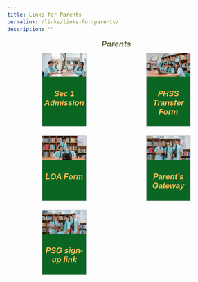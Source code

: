 ```yaml
---
title: Links for Parents
permalink: /links/links-for-parents/
description: ""
---
```

<div style="padding:70px;margin-top:-100px;max-width:100%">
<h5 style="font-weight: bold;margin: 0;color:#6d6b47;font-size:18px;margin-top:15px;text-align:center;" class="header">Parents</h5>

<div style="display:flex;flex-wrap: wrap; justify-content: space-between;">
	
<div style="flex: 1;border: 1px solid #ccc; padding: 0px; display: flex; flex-direction: column;width:100%;gap: 10px;margin: 10px; background-color:white;background-color: #0B6623;flex: 0 0 calc(33.33% - 20px);" class="box"> 
	<img style="max-width: 100%;" class="image" alt="Image" src="https://raw.githubusercontent.com/isomerpages/moe-peihwasec/staging/images/Links/link01.png"> 
	<div style="flex: 1;" class="content"> 
		<h5 style="text-align:center;"><a href="" style="color:#FDBC58;font-family:sans-serif;font-weight:bold;font-size:18px;text-decoration: none;">Sec 1 Admission</a></h5> 
	</div> 
</div>

<div style="flex: 1;border: 1px solid #ccc; padding: 0px; display: flex; flex-direction: column;width:100%;gap: 10px;margin: 10px; background-color:white;background-color: #0B6623;flex: 0 0 calc(33.33% - 20px);" class="box"> 
	<img style="max-width: 100%;" class="image" alt="Image" src="https://raw.githubusercontent.com/isomerpages/moe-peihwasec/staging/images/Links/link02.png"> 
	<div style="flex: 1;" class="content"> 
		<h5 style="text-align:center;"><a href="https://form.gov.sg/5fdaf670f80bcd0012506a58" style="color:#FDBC58;font-family:sans-serif;font-weight:bold;font-size:18px;text-decoration: none;">PHSS Transfer Form</a></h5>  
	</div> 
</div>

	
<div style="flex: 1;border: 1px solid #ccc; padding: 0px; display: flex; flex-direction: column;width:100%;gap: 10px;margin: 10px; background-color:white;background-color: #0B6623;flex: 0 0 calc(33.33% - 20px);" class="box"> 
	<img style="max-width: 100%;" class="image" alt="Image" src="https://raw.githubusercontent.com/isomerpages/moe-peihwasec/staging/images/Links/link03.png"> 
	<div style="flex: 1;" class="content"> 
		<h5 style="text-align:center;"><a href="[https://go.gov.sg/phss-loa-form](https://go.gov.sg/phss-loa-form)" style="color:#FDBC58;font-family:sans-serif;font-weight:bold;font-size:18px;text-decoration: none;">LOA Form</a></h5>  
	</div> 
</div>

<div style="flex: 1;border: 1px solid #ccc; padding: 0px; display: flex; flex-direction: column;width:100%;gap: 10px;margin: 10px; background-color:white;background-color: #0B6623;flex: 0 0 calc(33.33% - 20px);" class="box"> 
	<img style="max-width: 100%;" class="image" alt="Image" src="https://raw.githubusercontent.com/isomerpages/moe-peihwasec/staging/images/Links/link04.png"> 
	<div style="flex: 1;" class="content"> 
		<h5 style="text-align:center;"><a href="https://pg.moe.edu.sg/" style="color:#FDBC58;font-family:sans-serif;font-weight:bold;font-size:18px;text-decoration: none;">Parent’s Gateway</a>  
	</h5></div> 
</div>
	
<div style="flex: 1;border: 1px solid #ccc; padding: 0px; display: flex; flex-direction: column;width:100%;gap: 10px;margin: 10px; background-color:white;background-color: #0B6623;flex: 0 0 calc(33.33% - 20px);" class="box"> 
	<img style="max-width: 100%;" class="image" alt="Image" src="https://raw.githubusercontent.com/isomerpages/moe-peihwasec/staging/images/Links/link05.png"> 
	<div style="flex: 1;" class="content"> 
		<h5 style="text-align:center;"><a href="https://www.facebook.com/groups/phss.psg/" style="color:#FDBC58;font-family:sans-serif;font-weight:bold;font-size:18px;text-decoration: none;">PSG sign-up link</a>
		</h5>  
	</div> 
</div>


</div>
</div>
